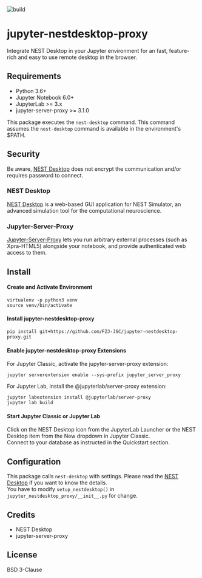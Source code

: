 ![build](https://github.com/FZJ-JSC/jupyter-nestdesktop/workflows/build/badge.svg)

# jupyter-nestdesktop-proxy
Integrate NEST Desktop in your Jupyter environment for an fast, feature-rich and easy to use remote desktop in the browser.

## Requirements
- Python 3.6+
- Jupyter Notebook 6.0+
- JupyterLab >= 3.x
- jupyter-server-proxy >= 3.1.0

This package executes the `nest-desktop` command. This command assumes the `nest-desktop` command is available in the environment's $PATH.

## Security
Be aware, [NEST Desktop](https://nest-desktop.readthedocs.io) does not encrypt the communication and/or requires password to connect.  

### NEST Desktop
[NEST Desktop](https://nest-desktop.readthedocs.io) is a web-based GUI application for NEST Simulator, an advanced simulation tool for the computational neuroscience.

### Jupyter-Server-Proxy
[Jupyter-Server-Proxy](https://jupyter-server-proxy.readthedocs.io) lets you run arbitrary external processes (such as Xpra-HTML5) alongside your notebook, and provide authenticated web access to them.

## Install 

#### Create and Activate Environment
```
virtualenv -p python3 venv
source venv/bin/activate
```

#### Install jupyter-nestdesktop-proxy
```
pip install git+https://github.com/FZJ-JSC/jupyter-nestdesktop-proxy.git
```

#### Enable jupyter-nestdesktop-proxy Extensions
For Jupyter Classic, activate the jupyter-server-proxy extension:
```
jupyter serverextension enable --sys-prefix jupyter_server_proxy
```

For Jupyter Lab, install the @jupyterlab/server-proxy extension:
```
jupyter labextension install @jupyterlab/server-proxy
jupyter lab build
```

#### Start Jupyter Classic or Jupyter Lab
Click on the NEST Desktop icon from the JupyterLab Launcher or the NEST Desktop item from the New dropdown in Jupyter Classic.  
Connect to your database as instructed in the Quickstart section.

## Configuration
This package calls `nest-desktop` with settings. Please read the [NEST Desktop](https://nest-desktop.readthedocs.io/en/latest/user/index.html) if you want to know the details.  
You have to modify `setup_nestdesktop()` in `jupyter_nestdesktop_proxy/__init__.py` for change.

## Credits
- NEST Desktop
- jupyter-server-proxy

## License
BSD 3-Clause
